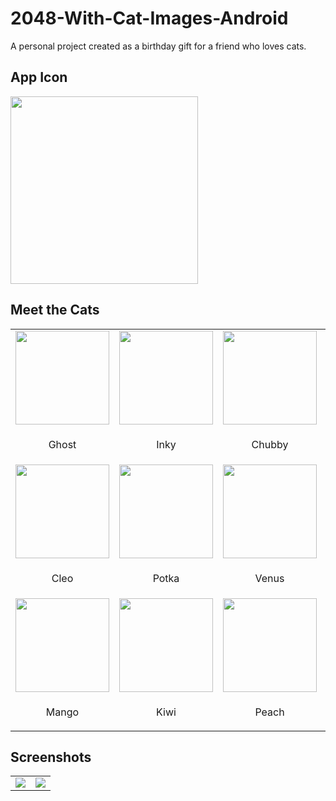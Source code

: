 # 2048-With-Cat-Images-Android
A personal project created as a birthday gift for a friend who loves cats.

## App Icon 
<div>
    <img src="https://user-images.githubusercontent.com/56671915/123266964-135d6880-d52f-11eb-8ae5-90cd8fc222c2.png" width="300" height="300">
</div>

## Meet the Cats
<table>
<tbody>
  <tr>
    <td><img src="https://user-images.githubusercontent.com/56671915/123266236-6c78cc80-d52e-11eb-9b2d-d6df2778c545.png" width="150" height="150"></td>
    <td><img src="https://user-images.githubusercontent.com/56671915/123266239-6da9f980-d52e-11eb-8702-1f01aaba5a04.png" width="150" height="150"></td>
    <td><img src="https://user-images.githubusercontent.com/56671915/123266245-6e429000-d52e-11eb-992f-daaa7fba703c.png" width="150" height="150"></td>
    <td><img src="https://user-images.githubusercontent.com/56671915/123266251-6e429000-d52e-11eb-8f58-9cec26f1f6cf.png" width="150" height="150"></td>
  </tr>
  <tr>
    <td><p align="center">Ghost</p></td>
    <td><p align="center">Inky</p></td>
    <td><p align="center">Chubby</p></td>
    <td><p align="center">Leo</p></td>
  </tr>
  <tr>
    <td><img src="https://user-images.githubusercontent.com/56671915/123266255-6edb2680-d52e-11eb-894a-91a52d059ff6.png" width="150" height="150"></td>
    <td><img src="https://user-images.githubusercontent.com/56671915/123266261-6f73bd00-d52e-11eb-99e5-cd89a6eba01e.png" width="150" height="150"></td>
    <td><img src="https://user-images.githubusercontent.com/56671915/123266267-700c5380-d52e-11eb-99d4-720aedad0de0.png" width="150" height="150"></td>
    <td><img src="https://user-images.githubusercontent.com/56671915/123266272-70a4ea00-d52e-11eb-88b7-a486f446c395.png" width="150" height="150"></td>
  </tr>
  <tr>
    <td><p align="center">Cleo</p></td>
    <td><p align="center">Potka</p></td>
    <td><p align="center">Venus</p></td>
    <td><p align="center">Storm</p></td>
  </tr>
  <tr>
    <td><img src="https://user-images.githubusercontent.com/56671915/123266275-713d8080-d52e-11eb-8788-a0cbfc476047.png" width="150" height="150"></td>
    <td><img src="https://user-images.githubusercontent.com/56671915/123266279-71d61700-d52e-11eb-82b1-03308bd21965.png" width="150" height="150"></td>
    <td><img src="https://user-images.githubusercontent.com/56671915/123266287-726ead80-d52e-11eb-9945-aca25adce616.png" width="150" height="150"></td>
    <td><img src="https://user-images.githubusercontent.com/56671915/123266293-726ead80-d52e-11eb-876f-dae89e697652.png" width="150" height="150"></td>
  </tr>
  <tr>
    <td><p align="center">Mango</p></td>
    <td><p align="center">Kiwi</p></td>
    <td><p align="center">Peach</p></td>
    <td><p align="center">Blackie</p></td>
  </tr>
</tbody>
</table>

## Screenshots
<table>
<tbody>
  <tr>
    <td><img src="https://user-images.githubusercontent.com/56671915/123264204-61bd3800-d52c-11eb-94c7-92c3c7e72028.jpg"></td>
    <td><img src="https://user-images.githubusercontent.com/56671915/123264210-62ee6500-d52c-11eb-91b5-c5ac34625771.jpg"></td>
  </tr>
</tbody>
</table>
